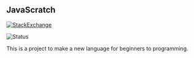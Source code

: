 ## JavaScratch
[![StackExchange](https://img.shields.io/stackexchange/codegolf/r/48922.svg?maxAge=2592000)](http://codegolf.stackexchange.com/users/48922/nooneishere)


![Status](https://img.shields.io/badge/build-alpha-brightgreen.svg)


This is a project to make a new language for beginners to programming.
